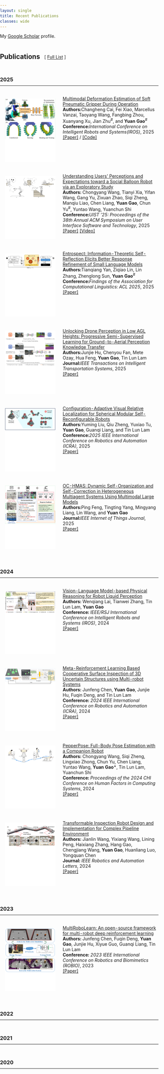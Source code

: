 ```yaml
---
layout: single
title: Recent Publications
classes: wide
---
```

<style>
	/* --- 基本页面样式 (检查是否已存在或冲突) --- */
body {
  margin: 0;
  padding: 0; 
}

html {
  scroll-behavior: smooth; /* 可选: 平滑滚动效果 */
}

/* --- 出版物列表图片/视频预览样式 --- */
.one {
  position: relative; 
  display: inline-block; 
  /* width: 300px; /* 删除或注释掉这一行，让宽度自适应 */
  width: 100%; /* 让 .one 容器填充其父级 td 的可用宽度 */
  max-width: 300px; /* 设定最大宽度，避免图片在超宽屏下过大 */
  /* aspect-ratio: 16 / 9; /* 删除或注释掉这一行，让高度由图片内容决定 */
  height: 200px; /* 让高度根据内容自动调整 */
  overflow: hidden; 
  background-color: #FFFFFF; 
  box-sizing: border-box; /* 确保 padding/border 不会增加总宽度 */
}

.two {
  position: absolute; 
  top: 0;
  left: 0;
  right: 0; 
  bottom: 0; 
  opacity: 0; 
  transition: opacity .2s ease-in-out; 
}

.two video { 
    width: 100%;
    height: 100%;
    object-fit: contain; 
}

.one img {
    display: block; 
    max-width: 100%; 
    width: 100%; 
    height: auto; /* 关键：让高度自动调整以保持图片比例 */
    object-fit: contain; /* 关键：让图片完全包含在容器内，不裁剪，可能留白 */
    /* object-fit: cover; */ /* 如果需要裁剪并填满，则使用这个 */
}
/* --- 效果控制结束 --- */

/* --- 年份标题跳转偏移 --- */
h2[id^="publication"], 
h3[id^="year-"] {
  scroll-margin-top: 80px; /* 防止被粘性导航栏遮挡 (请根据导航栏高度调整) */
}
.iconDetails {
	clear: left;
	float:left; 
	width:20%;
    	height:20%;
	max-height:140px;
	max-width:140px; 
} 

.container {
    width:100%;
    height:24%;
    padding:1%;
	margin-bottom: 20px;
}
h4 {
    margin:0px;
}

.button {
    clear: left;
    background-color: #4CAF50; /* Green */
    border: none;
    color: white;
    padding: 4px 20px;
    text-align: center;
    text-decoration: none;
    display: inline-block;
    font-size: 12px;
    margin: 4px 2px;
    -webkit-transition-duration: 0.4s; /* Safari */
    transition-duration: 0.4s;
    cursor: pointer;
}

.green {
    background-color: white; 
    color: black; 
    border: 2px solid #4CAF50;
}

.green:hover {
    background-color: #4CAF50;
    color: white;
}

.blue {
    background-color: white; 
    color: black; 
    border: 2px solid #008CBA;
}

.blue:hover {
    background-color: #008CBA;
    color: white;
}

.red {
    background-color: white; 
    color: black; 
    border: 2px solid #f44336;
}

.red:hover {
    background-color: #f44336;
    color: white;
}

.gray {
    background-color: white;
    color: black;
    border: 2px solid #e7e7e7;
}

.gray:hover {background-color: #e7e7e7;}

.black {
    background-color: white;
    color: black;
    border: 2px solid #555555;
}

.black:hover {
    background-color: #555555;
    color: white;
}
</style>

<script>
function toggleAbstract(btn) {
    var x = btn.nextElementSibling.nextElementSibling;
    if (x.innerHTML === "") {
        x.innerHTML = x.getAttribute("text");
    } else {
        x.innerHTML = "";
    }
}
</script>


My [Google Scholar](https://scholar.google.se/citations?hl=en&user=HgOAYUAAAAAJ) profile.
<h2 id="publications" style="scroll-margin-top: 80px; display: inline-block; margin-right: 10px;">Publications</h2> [ <a href="#">Full List</a> ] 
<h3 id="year-2025" style="text-align: left; margin-top: 2em; margin-bottom: 0.5em; scroll-margin-top: 80px;">2025</h3>
<hr style="border: 0; border-top: 1px solid #eee; margin: 0 0 1em 0;"> 
<table style="width:100%;border:0px;border-spacing:0px 10px;border-collapse:separate;margin-right:auto;margin-left:auto;"><tbody> 
	<tr class="publication-entry" data-year="2025" data-topics="softrobotics,deformationestimation" data-selected="true"> 
		<td style="padding:16px;width:38%;vertical-align:top;text-align: right;">
			<div class="one">
				<img src='/images/publications_image/iros2025_gripper.jpg' alt="Multimodal Deformation Estimation Thumbnail"> 
			</div>
		</td>
		<td style="padding:8px;width:62%;vertical-align:top;">
			<a href="https://your_domain.com/path/to/paper.pdf"> 
				<span class="papertitle">Multimodal Deformation Estimation of Soft Pneumatic Gripper During Operation</span>
			</a>
			<br>
			<strong>Authors:</strong>Changheng Cai, Fei Xiao, Marcellus Vanzai, Taoyang Wang, Fangbing Zhou, Xuanyang Xu, Jian Zhu<sup>#</sup>, and <b>Yuan Gao</b><sup>#</sup>
			<br>
			<strong>Conference:</strong><em>International Conference on Intelligent Robots and Systems(IROS)</em>, 2025 
			<br>
			<a href="https://your_domain.com/path/to/paper.pdf">[Paper]</a> / 
			<a href="https://github.com/your_username/your_repo">[Code]</a>
			<p></p>
		</td>
	</tr>
	<tr onmouseover="balloon_robot_uist25_gif_start()" onmouseout="balloon_robot_uist25_gif_stop()" class="publication-entry" data-year="2025" data-topics="socialrobotics,hri,ux" data-selected="true"> 
	    <td style="padding:16px;width:38%;vertical-align: top;text-align: right;">
	        <div class="one">
	            <div class="two" id='balloon_robot_uist25_gif'> 
	                <img src="/images/publications_gif/balloon_robot_uist25.gif" style="width:100%; height:100%; object-fit: contain;" alt="Social Balloon Robot Animation"> 
	            </div>
	            <img src='/images/publications_image/balloon_robot_uist25.jpg' alt="Social Balloon Robot Thumbnail">
	        </div>
	        <script type="text/javascript">
	            function balloon_robot_uist25_gif_start() {
	                document.getElementById('balloon_robot_uist25_gif').style.opacity = "1";
	            }
	            function balloon_robot_uist25_gif_stop() {
	                document.getElementById('balloon_robot_uist25_gif').style.opacity = "0";
	            }
	            balloon_robot_uist25_gif_stop(); // 页面加载时默认隐藏 GIF
	        </script>
	    </td>
	    <td style="padding:8px;width:62%;vertical-align:top;">
	        <a href="https://dl.acm.org/doi/abs/10.1145/3746059.3747666"> 
	            <span class="papertitle">Understanding Users' Perceptions and Expectations toward a Social Balloon Robot via an Exploratory Study</span>
	        </a>
	        <br>
	        <strong>Authors:</strong> Chongyang Wang, Tianyi Xia, Yifan Wang, Gang Yu, Zixuan Zhao, Siqi Zheng, Manqiu Liao, Chen Liang, <b>Yuan Gao</b>, Chun Yu<sup>#</sup>, Yuntao Wang, Yuanchun Shi
	        <br>
	        <strong>Conference:</strong><em>UIST '25: Proceedings of the 38th Annual ACM Symposium on User Interface Software and Technology</em>, 2025 
	        <br>
	        <a href="https://dl.acm.org/doi/abs/10.1145/3746059.3747666">[Paper]</a>
			<a href="/video/balloon_robot_uist25.mp4" target="_blank">[Video]</a>
	        <p></p>
	    </td>
	</tr>
	<tr class="publication-entry" data-year="2025" data-topics="nlp,llm,slm,selfreflection" data-selected="true"> 
		<td style="padding:16px;width:38%;vertical-align:top; text-align: right;">
			<div class="one">
				<img src='/images/publications_image/entrospect_acl25.jpg' alt="Entrospect Thumbnail"> 
			</div>
		</td>
		<td style="padding:8px;width:62%;vertical-align:top;"> <a href="https://aclanthology.org/2025.findings-acl.1261/"> 
			<span class="papertitle">Entrospect: Information-Theoretic Self-Reflection Elicits Better Response Refinement of Small Language Models</span>
		</a>
			<br>
			<strong>Authors:</strong>Tianqiang Yan, Ziqiao Lin, Lin Zhang, Zhenglong Sun, <b>Yuan Gao</b><sup>#</sup>
			<br>
			<strong>Conference:</strong><em>Findings of the Association for Computational Linguistics: ACL 2025</em>, 2025 
			<br>
			<a href="https://aclanthology.org/2025.findings-acl.1261/">[Paper]</a> 
			<p></p>
		</td>
	</tr>
	<tr class="publication-entry" data-year="2025" data-topics="droneperception,semisupervisedlearning,knowledgetransfer" data-selected="true"> 
		<td style="padding:16px;width:38%;vertical-align:top;text-align: right;"> 
			<div class="one">
				<img src='/images/publications_image/tits2025_droneperception.jpg' alt="Drone Perception T-ITS Thumbnail"> 
			</div>
		</td>
		<td style="padding:8px;width:62%;vertical-align:top;"> 
			<a href="https://ieeexplore.ieee.org/abstract/document/11005613"> 
				<span class="papertitle">Unlocking Drone Perception in Low AGL Heights: Progressive Semi-Supervised Learning for Ground-to-Aerial Perception Knowledge Transfer</span>
			</a>
        <br>
			<strong>Authors:</strong>Junjie Hu, Chenyou Fan, Mete Ozay, Hua Feng, <b>Yuan Gao</b>, Tin Lun Lam
			<br>
			<strong>Journal:</strong><em>IEEE Transactions on Intelligent Transportation Systems</em>, 2025 
			<br>
			<a href="https://ieeexplore.ieee.org/abstract/document/11005613">[Paper]</a> 
			<p></p>
		</td>
	</tr>
	<tr class="publication-entry" data-year="2025" data-topics="robotics,localization,smrs" data-selected="true"> 
    	<td style="padding:16px;width:38%;vertical-align:top; text-align: right;"> 
        	<div class="one">
            	<img src='/images/publications_image/icra2025_smrslocalization.jpg' alt="SMSR Localization Thumbnail"> 
            </div>
    	</td>
    	<td style="padding:8px;width:62%;vertical-align:top;"> 
        	<a href="https://ieeexplore.ieee.org/abstract/document/11127871"> 
            	<span class="papertitle">Configuration-Adaptive Visual Relative Localization for Spherical Modular Self-Reconfigurable Robots</span>
        	</a>
        	<br>
        	<strong>Authors:</strong>Yuming Liu, Qiu Zheng, Yuxiao Tu, <b>Yuan Gao</b>, Guanqi Liang, and Tin Lun Lam
        	<br>
       	 	<strong>Conference:</strong><em>2025 IEEE International Conference on Robotics and Automation (ICRA)</em>, 2025 
        	<br>
        	<a href="#">[Paper]</a> 
        <p></p> 
    	</td>
	</tr>
	<tr class="publication-entry" data-year="2025" data-topics="multiagent,selforganization,llm,multimodal" data-selected="true"> 
		<td style="padding:16px;width:38%;vertical-align:top; text-align: right;"> 
			<div class="one">
				<img src='/images/publications_image/iotj2025_ochmas.jpg' alt="OC-HMAS Thumbnail"> 
            </div>
		</td>
		<td style="padding:8px;width:62%;vertical-align:top;"> 
			<a href="https://ieeexplore.ieee.org/abstract/document/10909066"> 
            	<span class="papertitle">OC-HMAS: Dynamic Self-Organization and Self-Correction in Heterogeneous Multiagent Systems Using Multimodal Large Models</span>
        	</a>
        	<br>
        	<strong>Authors:</strong>Ping Feng, Tingting Yang, Mingyang Liang, Lin Wang, and <b>Yuan Gao</b>
        	<br>
        	<strong>Journal:</strong><em>IEEE Internet of Things Journal</em>, 2025 
        	<br>
        	<a href="https://ieeexplore.ieee.org/abstract/document/10909066">[Paper]</a> 
        	<p></p> 
    	</td>
	</tr>
</tbody></table>

<h3 id="year-2024" style="text-align: left; margin-top: 2em; margin-bottom: 0.5em; scroll-margin-top: 80px;">2024</h3>
<hr style="border: 0; border-top: 1px solid #eee; margin: 0 0 1em 0;"> 
<table style="width:100%;border:0px;border-spacing:0px 10px;border-collapse:separate;margin-right:auto;margin-left:auto;"><tbody>
	<tr class="publication-entry" data-year="2024" data-topics="robotics,llm,vlm,perception,reasoning" data-selected="true"> 
    	<td style="padding:16px;width:38%;vertical-align:top; text-align: right;"> 
        	<div class="one">
            	<img src='/images/publications_image/iros2024_liquidperception.jpg' alt="Robot Liquid Perception Thumbnail"> 
            </div>
    	</td>
    	<td style="padding:8px;width:62%;vertical-align:top;"> 
        	<a href="https://ieeexplore.ieee.org/abstract/document/10801833"> 
            	<span class="papertitle">Vision-Language Model-based Physical Reasoning for Robot Liquid Perception</span>
        	</a>
        	<br>
        	<strong>Authors:</strong> Wenqiang Lai, Tianwei Zhang, Tin Lun Lam, <b>Yuan Gao</b> 
        	<br>
        	<strong>Conference:</strong> <em>IEEE/RSJ International Conference on Intelligent Robots and Systems (IROS)</em>, 2024 
        	<br>
        	<a href="https://arxiv.org/pdf/2404.06904">[Paper]</a> 
        	<p></p> 
    	</td>
	</tr>
	<tr class="publication-entry" data-year="2024" data-topics="robotics,metarl,inspection,multirobot" data-selected="true"> 
		<td style="padding:16px;width:38%;vertical-align:top; text-align: right;"> 
        	<div class="one">
            	<img src='/images/publications_image/icra2024_metarlinspection.jpg' alt="Meta-RL Inspection Thumbnail"> 
            </div>
    	</td>
    	<td style="padding:8px;width:62%;vertical-align:top;"> 
        	<a href="https://ieeexplore.ieee.org/abstract/document/10610420"> 
            	<span class="papertitle">Meta-Reinforcement Learning Based Cooperative Surface Inspection of 3D Uncertain Structures using Multi-robot Systems</span>
        	</a>
        	<br>
        	<strong>Authors:</strong> Junfeng Chen, <b>Yuan Gao</b>, Junjie Hu, Fuqin Deng, and Tin Lun Lam
        	<br>
        	<strong>Conference:</strong> <em>2024 IEEE International Conference on Robotics and Automation (ICRA)</em>, 2024 
        	<br>
        	<a href="https://freeformrobotics.org/wp-content/uploads/2024/03/ICRA24_Chen.pdf">[Paper]</a> 
        	<p></p> 
    	</td>
	</tr>
	<tr class="publication-entry" data-year="2024" data-topics="hri,poseestimation,companionrobot,chi" data-selected="true"> 
    	<td style="padding:16px;width:38%;vertical-align:top; text-align: right;"> 
        	<div class="one">
            	<img src='/images/publications_image/chi2024_pepperpose.jpg' alt="PepperPose Thumbnail"> 
            </div>
    	</td>
    	<td style="padding:8px;width:62%;vertical-align:top;"> 
        	<a href="https://dl.acm.org/doi/full/10.1145/3613904.3642231"> 
            	<span class="papertitle">PepperPose: Full-Body Pose Estimation with a Companion Robot</span>
        	</a>
        	<br>
        	<strong>Authors:</strong> Chongyang Wang, Siqi Zheng, Lingxiao Zhong, Chun Yu, Chen Liang, Yuntao Wang, <b>Yuan Gao</b>*, Tin Lun Lam, Yuanchun Shi 
        	<br>
        	<strong>Conference:</strong> <em>Proceedings of the 2024 CHI Conference on Human Factors in Computing Systems</em>, 2024 
        	<br>
        	<a href="https://dl.acm.org/doi/pdf/10.1145/3613904.3642231">[Paper]</a> 
        	<p></p> 
    	</td>
	</tr>
	<tr class="publication-entry" data-year="2024" data-topics="robotics,inspectionrobot,pipelinerobot,transformable" data-selected="true"> 
    	<td style="padding:16px;width:38%;vertical-align:top; text-align: right;"> 
       		<div class="one">
            	<img src='/images/publications_image/ral2024_transformablerobot.jpg' alt="Transformable Inspection Robot Thumbnail"> 
            </div>
    	</td>
    	<td style="padding:8px;width:62%;vertical-align:top;"> 
        	<a href="https://ieeexplore.ieee.org/abstract/document/10508069"> 
            	<span class="papertitle">Transformable Inspection Robot Design and Implementation for Complex Pipeline Environment</span>
        	</a>
        	<br>
        	<strong>Authors:</strong> Jianlin Wang, Yixiang Wang, Lining Peng, Haixiang Zhang, Hang Gao, Chengjiang Wang, <b>Yuan Gao</b>, Huanliang Luo, Yongquan Chen
        	<br>
        	<strong>Journal:</strong> <em>IEEE Robotics and Automation Letters</em>, 2024 
        	<br>
        	<a href="https://ieeexplore.ieee.org/abstract/document/10508069">[Paper]</a> 
        	<p></p> 
    	</td>
	</tr>
</tbody></table>

<h3 id="year-2023" style="text-align: left; margin-top: 2em; margin-bottom: 0.5em; scroll-margin-top: 80px;">2023</h3>
<hr style="border: 0; border-top: 1px solid #eee; margin: 0 0 1em 0;"> 
<table style="width:100%;border:0px;border-spacing:0px 10px;border-collapse:separate;margin-right:auto;margin-left:auto;"><tbody>
	<tr class="publication-entry" data-year="2023" data-topics="multirobot,reinforcementlearning,framework,opensource" data-selected="true"> 
	    <td style="padding:16px;width:38%;vertical-align:top; text-align: right;"> 
	        <div class="one">
	            <img src='/images/publications_image/robio2023_multirobolearn.jpg' alt="MultiRoboLearn Thumbnail"> 
	            </div>
	    </td>
	    <td style="padding:8px;width:62%;vertical-align:top;"> 
	        <a href="https://ieeexplore.ieee.org/abstract/document/10354600/"> 
	            <span class="papertitle">MultiRoboLearn: An open-source framework for multi-robot deep reinforcement learning</span>
	        </a>
	        <br>
	        <strong>Authors:</strong> Junfeng Chen, Fuqin Deng, <b>Yuan Gao</b>, Junjie Hu, Xiyue Guo, Guanqi Liang, Tin Lun Lam
	        <br>
	        <strong>Conference:</strong> <em>2023 IEEE International Conference on Robotics and Biomimetics (ROBIO)</em>, 2023 
	        <br>
	        <a href="https://arxiv.org/abs/2209.13760">[Paper]</a> 
	        <p></p> 
	    </td>
	</tr>	
</tbody></table>

<h3 id="year-2022" style="text-align: left; margin-top: 2em; margin-bottom: 0.5em; scroll-margin-top: 80px;">2022</h3>
<hr style="border: 0; border-top: 1px solid #eee; margin: 0 0 1em 0;"> 
<table style="width:100%;border:0px;border-spacing:0px 10px;border-collapse:separate;margin-right:auto;margin-left:auto;"><tbody> 
    </tbody></table>

<h3 id="year-2021" style="text-align: left; margin-top: 2em; margin-bottom: 0.5em; scroll-margin-top: 80px;">2021</h3>
<hr style="border: 0; border-top: 1px solid #eee; margin: 0 0 1em 0;"> 
<table style="width:100%;border:0px;border-spacing:0px 10px;border-collapse:separate;margin-right:auto;margin-left:auto;"><tbody> 
    </tbody></table>

<h3 id="year-2020" style="text-align: left; margin-top: 2em; margin-bottom: 0.5em; scroll-margin-top: 80px;">2020</h3>
<hr style="border: 0; border-top: 1px solid #eee; margin: 0 0 1em 0;"> 
<table style="width:100%;border:0px;border-spacing:0px 10px;border-collapse:separate;margin-right:auto;margin-left:auto;"><tbody> 
    </tbody></table>
<br style/>































